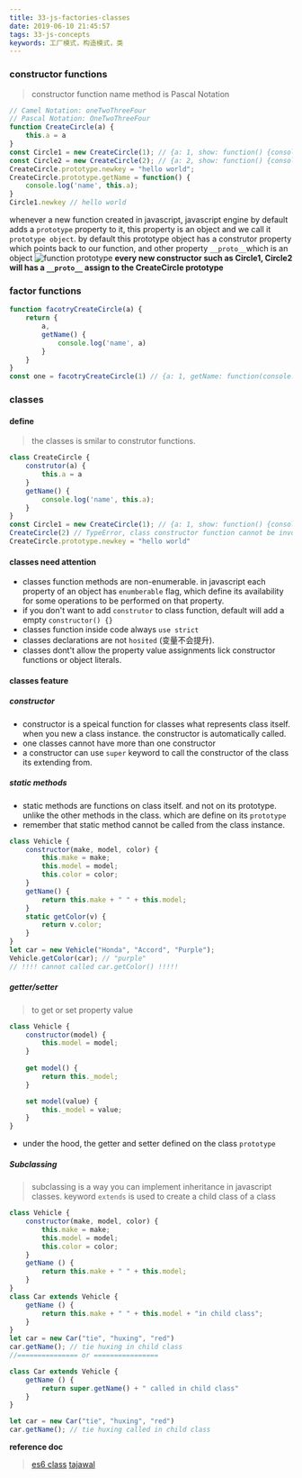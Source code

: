 ```yaml
---
title: 33-js-factories-classes
date: 2019-06-10 21:45:57
tags: 33-js-concepts
keywords: 工厂模式，构造模式，类
---
```

### constructor functions
> constructor function name method is Pascal Notation

```javascript
// Camel Notation: oneTwoThreeFour
// Pascal Notation: OneTwoThreeFour
function CreateCircle(a) {
    this.a = a
}
const Circle1 = new CreateCircle(1); // {a: 1, show: function() {console.log('show)}}
const Circle2 = new CreateCircle(2); // {a: 2, show: function() {console.log('show)}}
CreateCircle.prototype.newkey = "hello world";
CreateCircle.prototype.getName = function() {
    console.log('name', this.a);
}
Circle1.newkey // hello world
```
whenever a new function created in javascript, javascript engine by default adds a `prototype` property to it, this property is an object and we call it `prototype object`. by default this prototype object has a construtor property which points back to our function, and other property `__proto__`which is an object
![function prototype](http://static.zeroyh.cn/WechatIMG1007.png)
**every new constructor such as Circle1, Circle2 will has a `__proto__` assign to the CreateCircle prototype**
### factor functions
```javascript
function facotryCreateCircle(a) {
    return {
        a,
        getName() {
            console.log('name', a)
        }
    }
}
const one = facotryCreateCircle(1) // {a: 1, getName: function(console.log('name', 1))}
```
### classes
#### define
> the classes is smilar to construtor functions. 

```javascript
class CreateCircle {
    construtor(a) {
        this.a = a
    }
    getName() {
        console.log('name', this.a);
    }
}
const Circle1 = new CreateCircle(1); // {a: 1, show: function() {console.log('show)}}
CreateCircle(2) // TypeError, class constructor function cannot be invoked without 'new'
CreateCircle.prototype.newkey = "hello world"
```
#### classes need attention
* classes function methods are non-enumerable. in javascript each property of an object has `enumberable` flag, which define its availability for some operations to be performed on that property.
* if you don't want to add `construtor` to class function, default will add a empty `constructor() {}`
* classes function inside code always `use strict`
* classes declarations are not `hosited` (变量不会提升).
* classes dont't allow the property value assignments lick constructor functions or object literals.

#### classes feature
##### constructor

* constructor is a speical function for classes what represents class itself. when you new a class instance. the constructor is automatically called.
* one classes cannot have more than one constructor
* a constructor can use `super` keyword to call the constructor of the class its extending from.

##### static methods
* static methods are functions on class itself. and not on its prototype. unlike the other methods in the class. which are define on its `prototype`
* remember that static method cannot be called from the class instance. 

```javascript
class Vehicle {
    constructor(make, model, color) {
        this.make = make;
        this.model = model;
        this.color = color;
    }
    getName() {
        return this.make + " " + this.model;
    }
    static getColor(v) {
        return v.color;
    }
}
let car = new Vehicle("Honda", "Accord", "Purple");
Vehicle.getColor(car); // "purple"
// !!!! cannot called car.getColor() !!!!!
```

##### getter/setter
> to get or set property value

```javascript
class Vehicle {
    constructor(model) {
        this.model = model;
    }
    
    get model() {
        return this._model;
    }

    set model(value) {
        this._model = value;
    }
}
```

* under the hood, the getter and setter defined on the class `prototype`

##### Subclassing
> subclassing is a way you can implement inheritance in javascript classes. keyword `extends` is used to create a child class of a class

```javascript
class Vehicle {
    constructor(make, model, color) {
        this.make = make;
        this.model = model;
        this.color = color;
    }
    getName () {
        return this.make + " " + this.model;
    }
}
class Car extends Vehicle {
    getName () {
        return this.make + " " + this.model + "in child class";
    }
}
let car = new Car("tie", "huxing", "red")
car.getName(); // tie huxing in child class
//=============== or ================

class Car extends Vehicle {
    getName () {
        return super.getName() + " called in child class"
    }
}

let car = new Car("tie", "huxing", "red")
car.getName(); // tie huxing called in child class

```

**reference doc**
> [es6 class](https://www.javascriptjanuary.com/blog/es6-classes)
[tajawal](https://medium.com/tech-tajawal/javascript-classes-under-the-hood-6b26d2667677)

